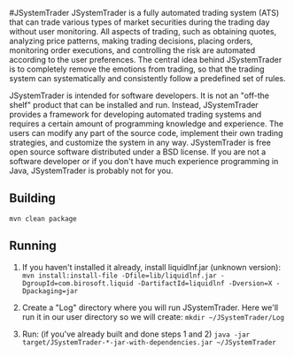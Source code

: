 #JSystemTrader
JSystemTrader is a fully automated trading system (ATS) that can trade 
various types of market securities during the trading day without
user monitoring. All aspects of trading, such as obtaining quotes, analyzing
price patterns, making trading decisions, placing orders, monitoring order
executions, and controlling the risk are automated according to the user 
preferences. The central idea behind JSystemTrader is to completely remove 
the emotions from trading, so that the trading system can systematically and 
consistently follow a predefined set of rules.

JSystemTrader is intended for software developers. It is not
an "off-the shelf" product that can be installed and run. Instead,
JSystemTrader provides a framework for developing automated trading systems
and requires a certain amount of programming knowledge and experience. The 
users can modify any part of the source code, implement their own trading 
strategies, and customize the system in any way. JSystemTrader is free open
source software distributed under a BSD license. If you are not a software
developer or if you don't have much experience programming in Java,
JSystemTrader is probably not for you.

## Building
```mvn clean package```

## Running
1) If you haven't installed it already, install liquidlnf.jar (unknown version):
```mvn install:install-file -Dfile=lib/liquidlnf.jar -DgroupId=com.birosoft.liquid -DartifactId=liquidlnf -Dversion=X -Dpackaging=jar```

2) Create a "Log" directory where you will run JSystemTrader.
Here we'll run it in our user directory so we will create:
```mkdir ~/JSystemTrader/Log```

3) Run: (if you've already built and done steps 1 and 2)
```java -jar target/JSystemTrader-*-jar-with-dependencies.jar ~/JSystemTrader```